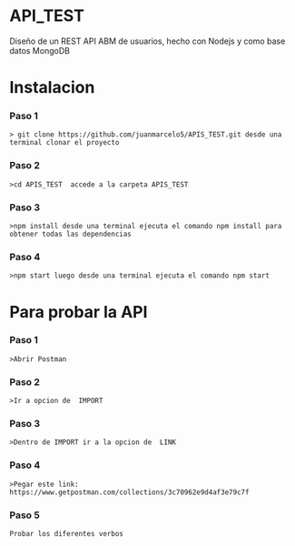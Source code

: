 # API_TEST
Diseño de un REST API  ABM de usuarios, hecho con Nodejs y como base datos MongoDB
# Instalacion
### Paso 1 
    > git clone https://github.com/juanmarcelo5/APIS_TEST.git desde una terminal clonar el proyecto
### Paso 2 
    >cd APIS_TEST  accede a la carpeta APIS_TEST
### Paso 3
    >npm install desde una terminal ejecuta el comando npm install para obtener todas las dependencias
### Paso 4
    >npm start luego desde una terminal ejecuta el comando npm start
# Para probar la API
### Paso 1
    >Abrir Postman 
### Paso 2
    >Ir a opcion de  IMPORT
### Paso 3
    >Dentro de IMPORT ir a la opcion de  LINK
### Paso 4
    >Pegar este link: https://www.getpostman.com/collections/3c70962e9d4af3e79c7f
### Paso 5 
    Probar los diferentes verbos
    

    
